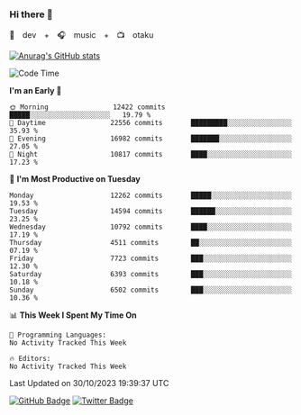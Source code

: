 ### Hi there 👋

🚀　dev　+　🎧　music　+　📺　otaku


[![Anurag's GitHub stats](https://github-readme-stats.vercel.app/api?username=koheitasaka&count_private=true&show_icons=true&theme=monokai)](https://github.com/koheitasaka/github-readme-stats)

<!--START_SECTION:waka-->
![Code Time](http://img.shields.io/badge/Code%20Time-1%2C161%20hrs%2023%20mins-blue)

**I'm an Early 🐤** 

```text
🌞 Morning                12422 commits       █████░░░░░░░░░░░░░░░░░░░░   19.79 % 
🌆 Daytime                22556 commits       █████████░░░░░░░░░░░░░░░░   35.93 % 
🌃 Evening                16982 commits       ███████░░░░░░░░░░░░░░░░░░   27.05 % 
🌙 Night                  10817 commits       ████░░░░░░░░░░░░░░░░░░░░░   17.23 % 
```
📅 **I'm Most Productive on Tuesday** 

```text
Monday                   12262 commits       █████░░░░░░░░░░░░░░░░░░░░   19.53 % 
Tuesday                  14594 commits       ██████░░░░░░░░░░░░░░░░░░░   23.25 % 
Wednesday                10792 commits       ████░░░░░░░░░░░░░░░░░░░░░   17.19 % 
Thursday                 4511 commits        ██░░░░░░░░░░░░░░░░░░░░░░░   07.19 % 
Friday                   7723 commits        ███░░░░░░░░░░░░░░░░░░░░░░   12.30 % 
Saturday                 6393 commits        ███░░░░░░░░░░░░░░░░░░░░░░   10.18 % 
Sunday                   6502 commits        ███░░░░░░░░░░░░░░░░░░░░░░   10.36 % 
```


📊 **This Week I Spent My Time On** 

```text
💬 Programming Languages: 
No Activity Tracked This Week

🔥 Editors: 
No Activity Tracked This Week
```


 Last Updated on 30/10/2023 19:39:37 UTC
<!--END_SECTION:waka-->

[![GitHub Badge](https://img.shields.io/badge/GitHub-100000?style=for-the-badge&logo=github&logoColor=white)](https://github.com/koheitasaka)
[![Twitter Badge](https://img.shields.io/badge/Twitter-1DA1F2?style=for-the-badge&logo=twitter&logoColor=white)](https://twitter.com/sleep_asleep_)
